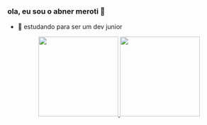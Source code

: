 ### ola, eu sou o abner meroti 👋

- 🌱 estudando para ser um dev junior
<div align="center">
  <a href="https://github.com/abnermeroti">
  <img height="180em" src="https://github-readme-stats.vercel.app/api?username=abnermeroti&show_icons=true&theme=dracula&include_all_commits=true&count_private=true"/>
  <img height="180em" src="https://github-readme-stats.vercel.app/api/top-langs/?username=abnermeroti&layout=compact&langs_count=7&theme=dracula"/>
</div>
